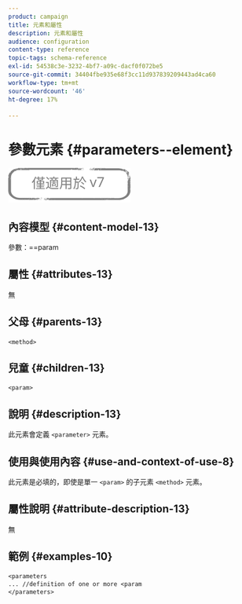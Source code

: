```yaml
---
product: campaign
title: 元素和屬性
description: 元素和屬性
audience: configuration
content-type: reference
topic-tags: schema-reference
exl-id: 54538c3e-3232-4bf7-a09c-dacf0f072be5
source-git-commit: 34404fbe935e68f3cc11d937839209443ad4ca60
workflow-type: tm+mt
source-wordcount: '46'
ht-degree: 17%

---
```


# 參數元素 {#parameters--element}

![](../../../assets/v7-only.svg)

## 內容模型 {#content-model-13}

參數：==param

## 屬性 {#attributes-13}

無

## 父母 {#parents-13}

`<method>`

## 兒童 {#children-13}

`<param>`

## 說明 {#description-13}

此元素會定義 `<parameter>`  元素。

## 使用與使用內容 {#use-and-context-of-use-8}

此元素是必填的，即使是單一 `<param>` 的子元素 `<method>`  元素。

## 屬性說明 {#attribute-description-13}

無

## 範例 {#examples-10}

```
<parameters
... //definition of one or more <param
</parameters>
```
